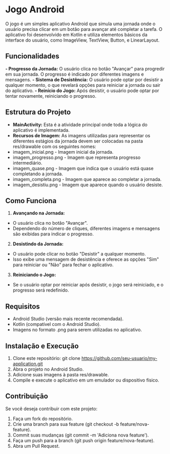 # Jogo Android
O jogo é um simples aplicativo Android que simula uma jornada onde o usuário precisa clicar em um botão para avançar até completar a tarefa. O aplicativo foi desenvolvido em Kotlin e utiliza elementos básicos da interface do usuário, como ImageView, TextView, Button, e LinearLayout.

## Funcionalidades
**- Progresso da Jornada:** O usuário clica no botão "Avançar" para progredir em sua jornada. O progresso é indicado por diferentes imagens e mensagens.
**- Sistema de Desistência:** O usuário pode optar por desistir a qualquer momento, o que revelará opções para reiniciar a jornada ou sair do aplicativo.
**- Reinício do Jogo:** Após desistir, o usuário pode optar por tentar novamente, reiniciando o progresso.

## Estrutura do Projeto
- **MainActivity:** Esta é a atividade principal onde toda a lógica do aplicativo é implementada.
- **Recursos de Imagem:** As imagens utilizadas para representar os diferentes estágios da jornada devem ser colocadas na pasta res/drawable com os seguintes nomes:
- imagem_inicial.png - Imagem inicial da jornada.
- imagem_progresso.png - Imagem que representa progresso intermediário.
- imagem_quase.png - Imagem que indica que o usuário está quase completando a jornada.
- imagem_completa.png - Imagem que aparece ao completar a jornada.
- imagem_desistiu.png - Imagem que aparece quando o usuário desiste.

## Como Funciona
1. **Avançando na Jornada:**
- O usuário clica no botão "Avançar".
- Dependendo do número de cliques, diferentes imagens e mensagens são exibidas para indicar o progresso.

2. **Desistindo da Jornada:**
- O usuário pode clicar no botão "Desistir" a qualquer momento.
- Isso exibe uma mensagem de desistência e oferece as opções "Sim" para reiniciar ou "Não" para fechar o aplicativo.

3. **Reiniciando o Jogo:**
- Se o usuário optar por reiniciar após desistir, o jogo será reiniciado, e o progresso será redefinido.

## Requisitos
- Android Studio (versão mais recente recomendada).
- Kotlin (compatível com o Android Studio).
- Imagens no formato .png para serem utilizadas no aplicativo.

## Instalação e Execução
1. Clone este repositório:
git clone https://github.com/seu-usuario/my-application.git
2. Abra o projeto no Android Studio.
3. Adicione suas imagens à pasta res/drawable.
4. Compile e execute o aplicativo em um emulador ou dispositivo físico.

## Contribuição
Se você deseja contribuir com este projeto:
1. Faça um fork do repositório.
2. Crie uma branch para sua feature (git checkout -b feature/nova-feature).
3. Commit suas mudanças (git commit -m 'Adiciona nova feature').
4. Faça um push para a branch (git push origin feature/nova-feature).
5. Abra um Pull Request.
